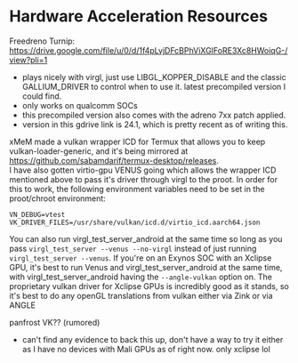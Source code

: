# Hardware Acceleration Resources

  Freedreno Turnip: https://drive.google.com/file/u/0/d/1f4pLvjDFcBPhViXGIFoRE3Xc8HWoiqG-/view?pli=1
  - plays nicely with virgl, just use LIBGL_KOPPER_DISABLE and the classic GALLIUM_DRIVER to control when to use it. latest precompiled version I could find.
  - only works on qualcomm SOCs
  - this precompiled version also comes with the adreno 7xx patch applied.
  - version in this gdrive link is 24.1, which is pretty recent as of writing this.  
  
xMeM made a vulkan wrapper ICD for Termux that allows you to keep vulkan-loader-generic, and it's being mirrored at https://github.com/sabamdarif/termux-desktop/releases.  
I have also gotten virtio-gpu VENUS going which allows the wrapper ICD mentioned above to pass it's driver through virgl to the proot. In order for this to work, the following environment variables need to be set in the proot/chroot environment:
```
VN_DEBUG=vtest VK_DRIVER_FILES=/usr/share/vulkan/icd.d/virtio_icd.aarch64.json
```
  You can also run virgl_test_server_android at the same time so long as you pass ```virgl_test_server --venus --no-virgl``` instead of just running ```virgl_test_server --venus```. If you're on an Exynos SOC with an Xclipse GPU, it's best to run Venus and virgl_test_server_android at the same time, with virgl_test_server_android having the ```--angle-vulkan``` option on. The proprietary vulkan driver for Xclipse GPUs is incredibly good as it stands, so it's best to do any openGL translations from vulkan either via Zink or via ANGLE
  
  panfrost VK?? (rumored)
  - can't find any evidence to back this up, don't have a way to try it either as I have no devices with Mali GPUs as of right now. only xclipse lol
